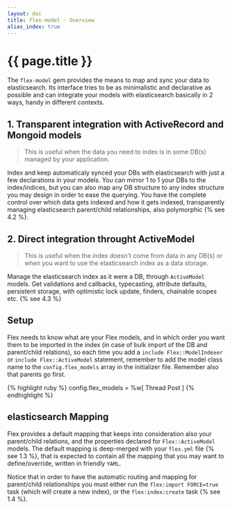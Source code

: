 ```yaml
---
layout: doc
title: flex-model - Overview
alias_index: true
---
```


# {{ page.title }}

The `flex-model` gem provides the means to map and sync your data to elasticsearch. Its interface tries to be as minimalistic and declarative as possible and can integrate your models with elasticsearch basically in 2 ways, handy in different contexts.

## 1. Transparent integration with ActiveRecord and Mongoid models

> This is useful when the data you need to index is in some DB(s) managed by your application.

Index and keep automaticaly synced your DBs with elasticsearch with just a few declarations in your models. You can mirror 1 to 1 your DBs to the index/indices, but you can also map any DB structure to any index structure you may design in order to ease the querying. You have the complete control over which data gets indexed and how it gets indexed, transparently managing elasticsearch parent/child relationships, also polymorphic {% see 4.2 %}.

## 2. Direct integration throught ActiveModel

> This is useful when the index doesn't come from data in any DB(s) or when you want to use the elasticsearch index as a data storage.

Manage the elasticsearch index as it were a DB, through `ActiveModel` models. Get validations and callbacks, typecasting, attribute defaults, persistent storage, with optimistic lock update, finders, chainable scopes etc. {% see 4.3 %}

## Setup

Flex needs to know what are your Flex models, and in which order you want them to be imported in the index (in case of bulk import of the DB and parent/child relations), so each time you add a `include Flex::ModelIndexer` or `include Flex::ActiveModel` statement, remember to add the model class name to the `config.flex_models` array in the initializer file. Remember also that parents go first.

{% highlight ruby %}
config.flex_models = %w[ Thread Post ]
{% endhighlight %}

## elasticsearch Mapping

Flex provides a default mapping that keeps into consideration also your parent/child relations, and the properties declared for `Flex::ActiveModel` models. The default mapping is deep-merged with your `flex.yml` file {% see 1.3 %}, that is expected to contain all the mapping that you may want to define/override, written in friendly `YAML`.

Notice that in order to have the automatic routing and mapping for parent/child relationships you must either run the `flex:import FORCE=true` task (which will create a new index), or the `flex:index:create` task {% see 1.4 %}.
